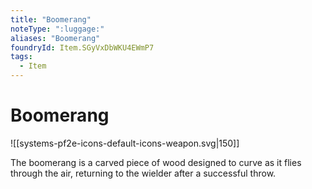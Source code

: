 ```yaml
---
title: "Boomerang"
noteType: ":luggage:"
aliases: "Boomerang"
foundryId: Item.SGyVxDbWKU4EWmP7
tags:
  - Item
---
```


# Boomerang
![[systems-pf2e-icons-default-icons-weapon.svg|150]]

The boomerang is a carved piece of wood designed to curve as it flies through the air, returning to the wielder after a successful throw.
